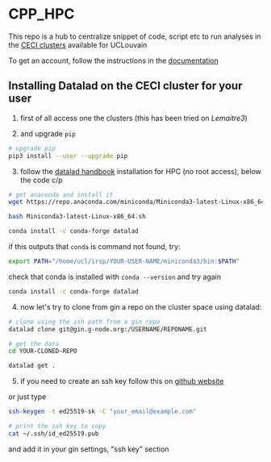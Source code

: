 # CPP_HPC

This repo is a hub to centralize snippet of code, script etc to run analyses in the [CECI clusters](http://www.ceci-hpc.be/) available for UCLouvain

To get an account, follow the instructions in the [documentation](https://support.ceci-hpc.be/doc/)

## Installing Datalad on the CECI cluster for your user

1. first of all access one the clusters (this has been tried on *Lemaitre3*)

2. and upgrade `pip`
``` bash
# upgrade pip
pip3 install --user --upgrade pip
```

3. follow the [datalad handbook](http://handbook.datalad.org/en/latest/intro/installation.html#norootinstall) installation for HPC (no root access), below the code c/p

```bash
# get anaconda and install it
wget https://repo.anaconda.com/miniconda/Miniconda3-latest-Linux-x86_64.sh

bash Miniconda3-latest-Linux-x86_64.sh

conda install -c conda-forge datalad
```

if this outputs that `conda` is command not found, try:

```bash
export PATH="/home/ucl/irsp/YOUR-USER-NAME/miniconda3/bin:$PATH"
```

check that conda is installed with `conda --version` and try again

```bash
conda install -c conda-forge datalad
```

4. now let's try to clone from gin a repo on the cluster space using datalad:

```BASH
# clone using the ssh path from a gin repo
datalad clone git@gin.g-node.org:/USERNAME/REPONAME.git

# get the data
cd YOUR-CLONED-REPO

datalad get .
```

5. if you need to create an ssh key follow this on [github website](https://docs.github.com/en/github/authenticating-to-github/connecting-to-github-with-ssh/generating-a-new-ssh-key-and-adding-it-to-the-ssh-agent)

or just type

```bash
ssh-keygen -t ed25519-sk -C "your_email@example.com"

# print the ssh key to copy 
cat ~/.ssh/id_ed25519.pub
```
and add it in your gin settings, "ssh key" section
